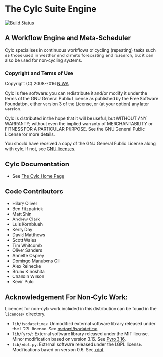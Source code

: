 # The Cylc Suite Engine

[![Build Status](https://travis-ci.org/cylc/cylc.svg?branch=master)](https://travis-ci.org/cylc/cylc)

## A Workflow Engine and Meta-Scheduler

Cylc specialises in continuous workflows of cycling (repeating) tasks such as
those used in weather and climate forecasting and research, but it can also be
used for non-cycling systems.

### Copyright and Terms of Use

Copyright (C) 2008-2016 [NIWA](https://www.niwa.co.nz)
 
Cylc is free software: you can redistribute it and/or modify it under the terms
of the GNU General Public License as published by the Free Software Foundation,
either version 3 of the License, or (at your option) any later version.
 
Cylc is distributed in the hope that it will be useful, but WITHOUT ANY
WARRANTY; without even the implied warranty of MERCHANTABILITY or FITNESS FOR A
PARTICULAR PURPOSE.  See the GNU General Public License for more details.
 
You should have received a copy of the GNU General Public License along with
cylc.  If not, see [GNU licenses](http://www.gnu.org/licenses/).

## Cylc Documentation
 * See [The Cylc Home Page](https://cylc.github.io/cylc)

## Code Contributors
<!--  git shortlog -s -n -->
 *  Hilary Oliver
 *  Ben Fitzpatrick
 *  Matt Shin
 *  Andrew Clark
 *  Luis Kornblueh
 *  Kerry Day
 *  David Matthews
 *  Scott Wales
 *  Tim Whitcomb
 *  Oliver Sanders
 *  Annette Osprey
 *  Domingo Manubens Gil
 *  Alex Reinecke
 *  Bruno Kinoshita
 *  Chandin Wilson
 *  Kevin Pulo
 
## Acknowledgement For Non-Cylc Work:
Licences for non-cylc work included in this distribution can be found in the
`licences/` directory.
 * `lib/isodatetime/`:
    Unmodified external software library released under the LGPL license.
    See [metomi/isodatetime](https://github.com/metomi/isodatetime).
 * `lib/Pyro/`:
    External software library released under the MIT license.
    Minor modification based on version 3.16.
    See [Pyro 3.16](https://pypi.python.org/pypi/Pyro).
 * `lib/xdot.py`:
    External software released under the LGPL license.
    Modifications based on version 0.6. See
    [xdot](https://github.com/jrfonseca/xdot.py)
